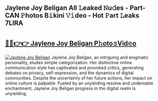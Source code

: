 ## Jaylene Joy Beligan All 𝙻eaked 𝙽u𝚍es - Part-CAN 𝙿hotos B𝚒kini 𝚅𝚒deo - Hot 𝙿art 𝙻eaks 7LlRA

# <h2><a href="http://ld4rer.urlbe.top/?page=Jaylene+Joy+Beligan">🔗🔗👉👉 Jaylene Joy Beligan P𝚑oto𝚜Vid𝚎o</a></h2>

[![Jaylene Joy Beligan](https://i.imgur.com/eBuTRDB.gif)](http://ld4rer.urlbe.top/?page=Jaylene+Joy+Beligan)
Jaylene Joy Beligan, an intriguing and enigmatic personality, eludes simple categorization. Her distinctive online communication style has captivated and provoked critics, generating debates on privacy, self-expression, and the dynamics of digital communities. Despite the uncertainty of her future actions, her impact on online culture is palpable. Fueled by an unyielding resolve and undeniable enchantment, Jaylene Joy Beligan progress in the digital realm is unyielding.
